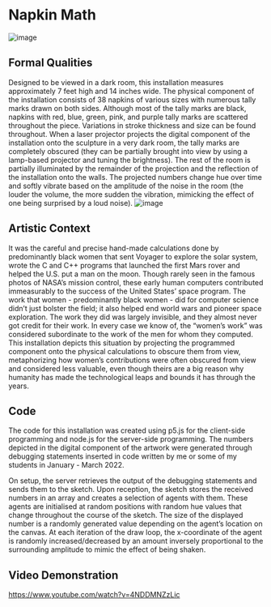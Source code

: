 # Napkin Math
![image](https://user-images.githubusercontent.com/39680023/225874516-a06e5ed6-9f62-4b00-8da6-750f71967786.png)

## Formal Qualities
Designed to be viewed in a dark room, this installation measures approximately 7 feet high and 14
inches wide. The physical component of the installation consists of 38 napkins of various sizes with
numerous tally marks drawn on both sides. Although most of the tally marks are black, napkins with
red, blue, green, pink, and purple tally marks are scattered throughout the piece. Variations in
stroke thickness and size can be found throughout.
When a laser projector projects the digital component of the installation onto the sculpture in a very
dark room, the tally marks are completely obscured (they can be partially brought into view by using
a lamp-based projector and tuning the brightness). The rest of the room is partially illuminated by
the remainder of the projection and the reflection of the installation onto the walls. The projected
numbers change hue over time and softly vibrate based on the amplitude of the noise in the room
(the louder the volume, the more sudden the vibration, mimicking the effect of one being surprised
by a loud noise).
![image](https://user-images.githubusercontent.com/39680023/225875634-408ff342-85e1-41ea-aa61-f2146da5770e.png)


## Artistic Context

It was the careful and precise hand-made calculations done by predominantly black women that
sent Voyager to explore the solar system, wrote the C and C++ programs that launched the first
Mars rover and helped the U.S. put a man on the moon. Though rarely seen in the famous photos
of NASA’s mission control, these early human computers contributed immeasurably to the success
of the United States’ space program. The work that women - predominantly black women -
did for computer science didn’t just bolster the field; it also helped end world wars and pioneer
space exploration. The work they did was largely invisible, and they almost never got credit for their
work. In every case we know of, the “women’s work” was considered subordinate to the work of the
men for whom they computed.
This installation depicts this situation by projecting the programmed component onto the physical
calculations to obscure them from view, metaphorizing how women’s contributions were often
obscured from view and considered less valuable, even though theirs are a big reason why
humanity has made the technological leaps and bounds it has through the years.


## Code 

The code for this installation was created using p5.js for the client-side programming and node.js
for the server-side programming. The numbers depicted in the digital component of the artwork were generated through 
debugging statements inserted in code written by me or some of my students in January - March 2022. 

On setup, the server retrieves the output of the debugging
statements and sends them to the sketch. Upon reception, the sketch stores the
received numbers in an array and creates a selection of agents with them. These agents are
initialised at random positions with random hue values that change throughout the course of the
sketch. The size of the displayed number is a randomly generated value depending on the agent’s
location on the canvas. At each iteration of the draw loop, the x-coordinate of the agent is randomly
increased/decreased by an amount inversely proportional to the surrounding amplitude to mimic
the effect of being shaken.

## Video Demonstration 

https://www.youtube.com/watch?v=4NDDMNZzLic 
